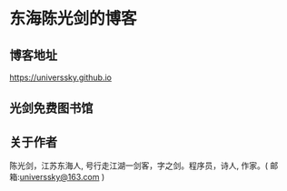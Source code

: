 # 东海陈光剑的博客

## 博客地址

https://universsky.github.io

## 光剑免费图书馆



## 关于作者
 
 陈光剑，江苏东海人, 号行走江湖一剑客，字之剑。程序员，诗人, 作家。( 邮箱:universsky@163.com )

